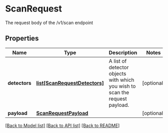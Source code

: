 # ScanRequest

The request body of the /v1/scan endpoint
## Properties
Name | Type | Description | Notes
------------ | ------------- | ------------- | -------------
**detectors** | [**list[ScanRequestDetectors]**](ScanRequestDetectors.md) | A list of detector objects with which you wish to scan the request payload. | [optional] 
**payload** | [**ScanRequestPayload**](ScanRequestPayload.md) |  | [optional] 

[[Back to Model list]](../README.md#documentation-for-models) [[Back to API list]](../README.md#documentation-for-api-endpoints) [[Back to README]](../README.md)


